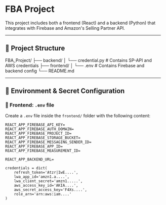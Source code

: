 # FBA Project

This project includes both a frontend (React) and a backend (Python) that integrates with Firebase and Amazon's Selling Partner API.

---

## 📁 Project Structure

FBA_Project/
├── backend/
│ └── credential.py # Contains SP-API and AWS credentials
├── frontend/
│ └── .env # Contains Firebase and backend config
└── README.md

---

## 🔐 Environment & Secret Configuration

### 🔸 Frontend: `.env` file

Create a `.env` file inside the `frontend/` folder with the following content:

```env
REACT_APP_FIREBASE_API_KEY=
REACT_APP_FIREBASE_AUTH_DOMAIN=
REACT_APP_FIREBASE_PROJECT_ID=
REACT_APP_FIREBASE_STORAGE_BUCKET=
REACT_APP_FIREBASE_MESSAGING_SENDER_ID=
REACT_APP_FIREBASE_APP_ID=
REACT_APP_FIREBASE_MEASUREMENT_ID=

REACT_APP_BACKEND_URL=

credentials = dict(
    refresh_token='Atzr|IwE....',
    lwa_app_id='amzn1.a....',
    lwa_client_secret='amzn1.....',
    aws_access_key_id='AKIA....',
    aws_secret_access_key='F4Xs....',
    role_arn='arn:aws:iam....'
)